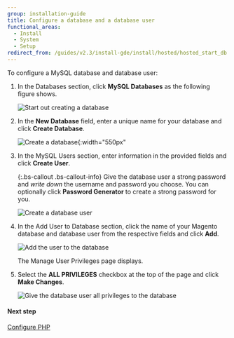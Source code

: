 ```yaml
---
group: installation-guide
title: Configure a database and a database user
functional_areas:
  - Install
  - System
  - Setup
redirect_from: /guides/v2.3/install-gde/install/hosted/hosted_start_db.html
---
```


To configure a MySQL database and database user:

1. In the Databases section, click **MySQL Databases** as the following figure shows.

   ![Start out creating a database]({{site.baseurl}}/static/images/install-merch_conf-db.png)

2. In the **New Database** field, enter a unique name for your database and click **Create Database**.

   ![Create a database]({{site.baseurl}}/static/images/install-merch_create-db.png){:width="550px"

3. In the MySQL Users section, enter information in the provided fields and click **Create User**.

   {:.bs-callout .bs-callout-info}
   Give the database user a strong password and <em>write down</em> the username and password you choose. You can optionally click **Password Generator** to create a strong password for you.

   ![Create a database user]({{site.baseurl}}/static/images/install-merch_create-db-user.png)

4. In the Add User to Database section, click the name of your Magento database and database user from the respective fields and click **Add**.

   ![Add the user to the database]({{site.baseurl}}/static/images/install-merch_add-user-to-db.png)

   The Manage User Privileges page displays.

5. Select the **ALL PRIVILEGES** checkbox at the top of the page and click **Make Changes**.

   ![Give the database user all privileges to the database]({{site.baseurl}}/static/images/install-merch_db-user-privs.png)

#### Next step

[Configure PHP]({{page.baseurl}}/install/hosted/system-requirements/configure-php.html)

